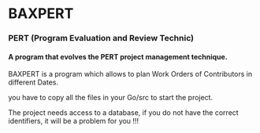 # BAXPERT

### PERT (Program Evaluation and Review Technic)
#### A program that evolves the PERT project management technique.

BAXPERT is a program which allows to plan Work Orders of Contributors in different Dates.

you have to copy all the files in your Go/src to start the project.

The project needs access to a database, if you do not have the correct identifiers, it will be a problem for you !!!